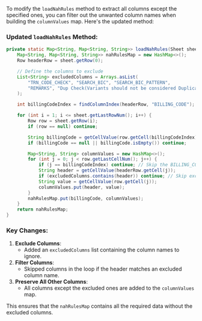To modify the `loadNahRules` method to extract all columns except the specified ones, you can filter out the unwanted column names when building the `columnValues` map. Here's the updated method:

### Updated `loadNahRules` Method:
```java
private static Map<String, Map<String, String>> loadNahRules(Sheet sheet) {
    Map<String, Map<String, String>> nahRulesMap = new HashMap<>();
    Row headerRow = sheet.getRow(0);

    // Define the columns to exclude
    List<String> excludedColumns = Arrays.asList(
        "TRN_CODE_CHECK", "SEARCH_BIC", "SEARCH_BIC_PATTERN", 
        "REMARKS", "Dup Check(Variants should not be considered Duplicates)"
    );

    int billingCodeIndex = findColumnIndex(headerRow, "BILLING_CODE");

    for (int i = 1; i <= sheet.getLastRowNum(); i++) {
        Row row = sheet.getRow(i);
        if (row == null) continue;

        String billingCode = getCellValue(row.getCell(billingCodeIndex));
        if (billingCode == null || billingCode.isEmpty()) continue;

        Map<String, String> columnValues = new HashMap<>();
        for (int j = 0; j < row.getLastCellNum(); j++) {
            if (j == billingCodeIndex) continue; // Skip the BILLING_CODE column
            String header = getCellValue(headerRow.getCell(j));
            if (excludedColumns.contains(header)) continue; // Skip excluded columns
            String value = getCellValue(row.getCell(j));
            columnValues.put(header, value);
        }
        nahRulesMap.put(billingCode, columnValues);
    }
    return nahRulesMap;
}
```

### Key Changes:
1. **Exclude Columns**:
   - Added an `excludedColumns` list containing the column names to ignore.
2. **Filter Columns**:
   - Skipped columns in the loop if the header matches an excluded column name.
3. **Preserve All Other Columns**:
   - All columns except the excluded ones are added to the `columnValues` map.

This ensures that the `nahRulesMap` contains all the required data without the excluded columns.
